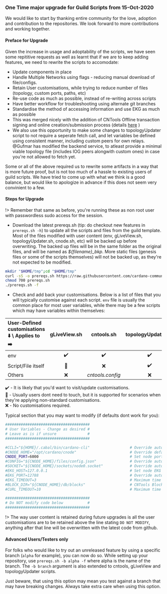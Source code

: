 ### One Time major upgrade for Guild Scripts from 15-Oct-2020

We would like to start by thanking entire community for the love, adoption and contribution to the repositories. We look forward to more contributions and working together.

#### Preface for Upgrade

Given the increase in usage and adoptability of the scripts, we have seen some repititive requests as well as learnt that if we are to keep adding features, we need to rewrite the scripts to accomodate:

- Update components in place
- Handle Multiple Networks using flags - reducing manual download of file/configs.
- Retain User customisations, while trying to reduce number of files (topology, custom ports, paths, etc)
- Re-use code as much as possible, instead of re-writing across scripts
- Have better workflow for troubleshooting using alternate git branches
- Standardise the method of accessing information and use EKG as much as possible
- This was merged nicely with the addition of CNTools Offline transaction signing and online creation/submission process (details [here](Scripts/cntools-common.md#offline-workflow) )
- We also use this opportunity to make some changes to topologyUpdater script to not require a seperate fetch call, and let variables be defined using consistent manner, including custom peers for own relays. @Gufmar has modified the backend service, to atleast provide a minimal viable topology file (includes IOG peers alongwith custom ones) in case you're not allowed to fetch yet.

Some or all of the above required us to rewrite some artifacts in a way that is more future proof, but is not too much of a hassle to existing users of guild scripts. We have tried to come up with what we think is a good balance, but would like to apologize in advance if this does not seem very convinient to a few.

#### Steps for Upgrade

!> Remember that same as before, you're running these as non root user with passwordless sudo access for the session.

- Download the latest prereqs.sh (tip: do checkout new features in `prereqs.sh -h`) to update all the scripts and files from the guild template. Most of the files modified with user content (env, gLiveView.sh, topologyUpdater.sh, cnode.sh, etc) will be backed up before overwriting. The backed up files will be in the same folder as the original files, and will be named as *${filename}_bkp<timestamp>*. More static files (genesis files or some of the scripts themselves) will not be backed up, as they're not expected to be modified.

``` bash
mkdir "$HOME/tmp";cd "$HOME/tmp"
curl -sS -o prereqs.sh https://raw.githubusercontent.com/cardano-community/guild-operators/master/scripts/cnode-helper-scripts/prereqs.sh
chmod 700 prereqs.sh
./prereqs.sh -f
```

- Check and add back your customisations.
Below is a list of files that you will typically customise against each script. `env` file is usually the common place for most user variables, while there may be a few scripts which may have variables within themselves:  

|User-Defined customisations :arrow_down: \ Applies to :arrow_right: | gLiveView.sh |   cntools.sh   | topologyUpdater.sh | cnode.sh | topology.json | config.json |
|:-------------------------------------------------------------------|:------------:|:--------------:|:------------------:|:--------:|:-------------:|:-----------:|
|env                                                                 |:heavy_check_mark:|:heavy_check_mark:|:heavy_check_mark:|:heavy_check_mark:|:x:|:x:          |
|Script/File itself                                                  |:eyes:        |:x:             |:heavy_check_mark:  |:heavy_check_mark:    |:heavy_check_mark:|:heavy_check_mark:|
|Others                                                              |:x:           |*cntools.config*|:x:                 |:x:       |:x:            |:x:          |

:heavy_check_mark: - It is likely that you'd want to visit/update customisations.  
:eyes: - Usually users dont need to touch, but it is supported for scenarios when they're applying non-standard customisations.  
:x: - No customisations required.

Typical section that you may want to modify (if defaults dont work for you):

``` bash
######################################
# User Variables - Change as desired #
# Leave as is if unsure              #
######################################

#CCLI="${HOME}/.cabal/bin/cardano-cli"                  # Override automatic detection of path to cardano-cli executable
#CNODE_HOME="/opt/cardano/cnode"                        # Override default CNODE_HOME path (defaults to /opt/cardano/cnode)
CNODE_PORT=6000                                         # Set node port
#CONFIG="${CNODE_HOME}/files/config.json"               # Override automatic detection of node config path
#SOCKET="${CNODE_HOME}/sockets/node0.socket"            # Override automatic detection of path to socket
#EKG_HOST=127.0.0.1                                     # Set node EKG host
#EKG_PORT=12788                                         # Override automatic detection of node EKG port
#EKG_TIMEOUT=3                                          # Maximum time in seconds that you allow EKG request to take before aborting (node metrics)
#BLOCK_DIR="${CNODE_HOME}/db/blocks"                    # CNTools Block Collector block dir set in cntools.config, override path if enabled and using non standard path
#CURL_TIMEOUT=10                                        # Maximum time in seconds that you allow curl file download to take before aborting (GitHub update process)

######################################
# Do NOT modify code below           #
######################################
```


!> The way user content is retained during future upgrades is all the user customisations are to be retained above the line stating `DO NOT MODIFY`, anything after that line will be overwritten with the latest code from github.


#### Advanced Users/Testers only

For folks who would like to try out an unreleased feature by using a specific branch (`alpha` for example), you can now do so. While setting up your repository, use `prereqs.sh -b alpha -f` where alpha is the name of the branch.
The `-b branch` argument is also extended to cntools, gLiveView and topologyUpdater scripts.

Just beware, that using this option may mean you test against a branch that may have breaking changes. Always take extra care when using this option.
